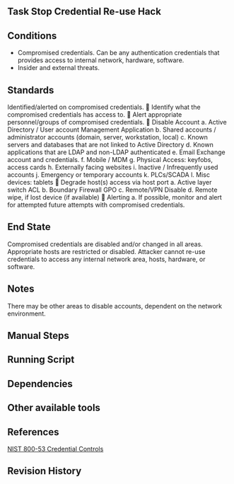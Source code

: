 ## Task Stop Credential Re-use Hack  


## Conditions  
* Compromised credentials. Can be any authentication credentials that provides access to internal network, hardware, software.  
* Insider and external threats.  


## Standards  
Identified/alerted on compromised credentials.  Identify what the compromised credentials has access to.  Alert appropriate personnel/groups of compromised credentials.  Disable Account a. Active Directory / User account Management Application b. Shared accounts / administrator accounts (domain, server, workstation, local) c. Known servers and databases that are not linked to Active Directory d. Known applications that are LDAP and non-LDAP authenticated e. Email Exchange account and credentials. f. Mobile / MDM g. Physical Access: keyfobs, access cards h. Externally facing websites i. Inactive / Infrequently used accounts j. Emergency or temporary accounts k. PLCs/SCADA l. Misc devices: tablets  Degrade host(s) access via host port a. Active layer switch ACL b. Boundary Firewall GPO c. Remote/VPN Disable d. Remote wipe, if lost device (if available)  Alerting a. If possible, monitor and alert for attempted future attempts with compromised credentials.  


## End State  
Compromised credentials are disabled and/or changed in all areas. Appropriate hosts are restricted or disabled. Attacker cannot re-use credentials to access any internal network area, hosts, hardware, or software.  


## Notes  
There may be other areas to disable accounts, dependent on the network environment.  


## Manual Steps  


## Running Script  


## Dependencies  


## Other available tools  


## References  
[NIST 800-53 Credential Controls](https://nvd.nist.gov/800-53/Rev4/control/AC-2)  


## Revision History  
